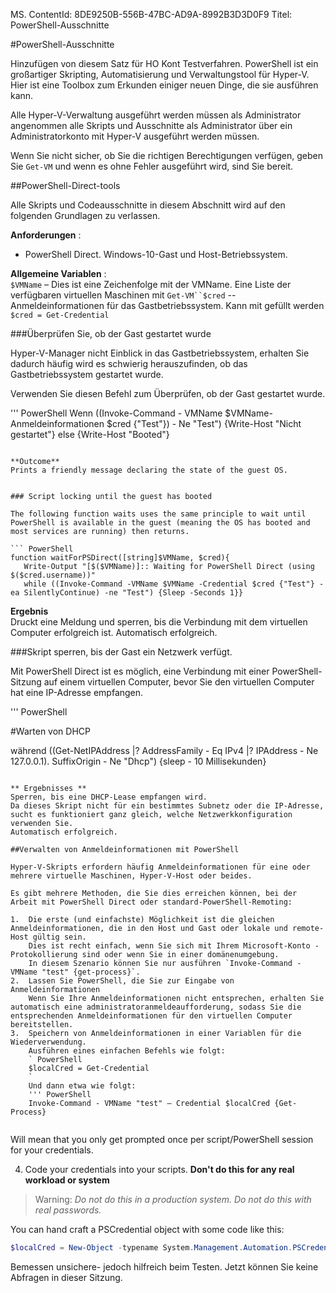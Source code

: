 MS. ContentId: 8DE9250B-556B-47BC-AD9A-8992B3D3D0F9
Titel: PowerShell-Ausschnitte

#PowerShell-Ausschnitte

Hinzufügen von diesem Satz für HO Kont Testverfahren.
PowerShell ist ein großartiger Skripting, Automatisierung und Verwaltungstool für Hyper-V.  Hier ist eine Toolbox zum Erkunden einiger neuen Dinge, die sie ausführen kann.

Alle Hyper-V-Verwaltung ausgeführt werden müssen als Administrator angenommen alle Skripts und Ausschnitte als Administrator über ein Administratorkonto mit Hyper-V ausgeführt werden müssen.

Wenn Sie nicht sicher, ob Sie die richtigen Berechtigungen verfügen, geben Sie `Get-VM` und wenn es ohne Fehler ausgeführt wird, sind Sie bereit.

##PowerShell-Direct-tools

Alle Skripts und Codeausschnitte in diesem Abschnitt wird auf den folgenden Grundlagen zu verlassen.

**Anforderungen** :  

*   PowerShell Direct.
    Windows-10-Gast und Host-Betriebssystem.

**Allgemeine Variablen** :  
`$VMName` – Dies ist eine Zeichenfolge mit der VMName.
Eine Liste der verfügbaren virtuellen Maschinen mit `Get-VM``$cred` --Anmeldeinformationen für das Gastbetriebssystem.
Kann mit gefüllt werden `$cred = Get-Credential`

###Überprüfen Sie, ob der Gast gestartet wurde

Hyper-V-Manager nicht Einblick in das Gastbetriebssystem, erhalten Sie dadurch häufig wird es schwierig herauszufinden, ob das Gastbetriebssystem gestartet wurde.

Verwenden Sie diesen Befehl zum Überprüfen, ob der Gast gestartet wurde.

''' PowerShell
Wenn ((Invoke-Command - VMName $VMName-Anmeldeinformationen $cred {"Test"}) - Ne "Test") {Write-Host "Nicht gestartet"} else {Write-Host "Booted"}


```

**Outcome**  
Prints a friendly message declaring the state of the guest OS.


### Script locking until the guest has booted

The following function waits uses the same principle to wait until PowerShell is available in the guest (meaning the OS has booted and most services are running) then returns.

``` PowerShell
function waitForPSDirect([string]$VMName, $cred){
   Write-Output "[$($VMName)]:: Waiting for PowerShell Direct (using $($cred.username))"
   while ((Invoke-Command -VMName $VMName -Credential $cred {"Test"} -ea SilentlyContinue) -ne "Test") {Sleep -Seconds 1}}

```

**Ergebnis**  
Druckt eine Meldung und sperren, bis die Verbindung mit dem virtuellen Computer erfolgreich ist.
Automatisch erfolgreich.

###Skript sperren, bis der Gast ein Netzwerk verfügt.

Mit PowerShell Direct ist es möglich, eine Verbindung mit einer PowerShell-Sitzung auf einem virtuellen Computer, bevor Sie den virtuellen Computer hat eine IP-Adresse empfangen.

''' PowerShell

#Warten von DHCP

während ((Get-NetIPAddress |?
AddressFamily - Eq IPv4 |?
IPAddress - Ne 127.0.0.1). SuffixOrigin - Ne "Dhcp") {sleep - 10 Millisekunden}
```

** Ergebnisses **
Sperren, bis eine DHCP-Lease empfangen wird.
Da dieses Skript nicht für ein bestimmtes Subnetz oder die IP-Adresse, sucht es funktioniert ganz gleich, welche Netzwerkkonfiguration verwenden Sie.
Automatisch erfolgreich.

##Verwalten von Anmeldeinformationen mit PowerShell

Hyper-V-Skripts erfordern häufig Anmeldeinformationen für eine oder mehrere virtuelle Maschinen, Hyper-V-Host oder beides.

Es gibt mehrere Methoden, die Sie dies erreichen können, bei der Arbeit mit PowerShell Direct oder standard-PowerShell-Remoting:

1.  Die erste (und einfachste) Möglichkeit ist die gleichen Anmeldeinformationen, die in den Host und Gast oder lokale und remote-Host gültig sein.
    Dies ist recht einfach, wenn Sie sich mit Ihrem Microsoft-Konto - Protokollierung sind oder wenn Sie in einer domänenumgebung.
    In diesem Szenario können Sie nur ausführen `Invoke-Command -VMName "test" {get-process}`.
2.  Lassen Sie PowerShell, die Sie zur Eingabe von Anmeldeinformationen  
    Wenn Sie Ihre Anmeldeinformationen nicht entsprechen, erhalten Sie automatisch eine administratoranmeldeaufforderung, sodass Sie die entsprechenden Anmeldeinformationen für den virtuellen Computer bereitstellen.
3.  Speichern von Anmeldeinformationen in einer Variablen für die Wiederverwendung.
    Ausführen eines einfachen Befehls wie folgt:  
    ` PowerShell
    $localCred = Get-Credential
    `
    Und dann etwa wie folgt:
    ''' PowerShell
    Invoke-Command - VMName "test" – Credential $localCred {Get-Process}


  ```
  Will mean that you only get prompted once per script/PowerShell session for your credentials.

4. Code your credentials into your scripts.  **Don't do this for any real workload or system**
 > Warning:  _Do not do this in a production system.  Do not do this with real passwords._

  You can hand craft a PSCredential object with some code like this:  
  ``` PowerShell
  $localCred = New-Object -typename System.Management.Automation.PSCredential -argumentlist "Administrator", (ConvertTo-SecureString "P@ssw0rd" -AsPlainText -Force) 

  ```

Bemessen unsichere- jedoch hilfreich beim Testen.
Jetzt können Sie keine Abfragen in dieser Sitzung.


